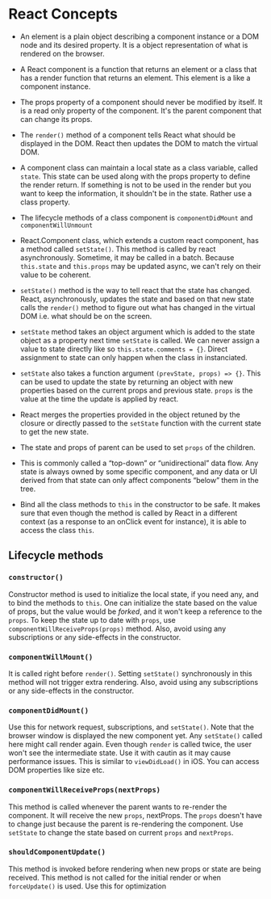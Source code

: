 # React Concepts
* An element is a plain object describing a component instance or a DOM node and its desired property. It is a object representation of what is rendered on the browser.

* A React component is a function that returns an element or a class that has a render function that returns an element. This element is a like a component instance.

* The props property of a component should never be modified by itself. It is a read only property of the component. It's the parent component that can change its props.

* The `render()` method of a component tells React what should be displayed in the DOM. React then updates the DOM to match the virtual DOM.

* A component class can maintain a local state as a class variable, called `state`. This state can be used along with the props property to define the render return. If something is not to be used in the render but you want to keep the information, it shouldn't be in the state. Rather use a class property.  

* The lifecycle methods of a class component is `componentDidMount` and `componentWillUnmount`

* React.Component class, which extends a custom react component, has a method called `setState()`. This method is called by react asynchronously. Sometime, it may be called in a batch. Because `this.state` and `this.props` may be updated async, we can't rely on their value to be coherent.

* `setState()` method is the way to tell react that the state has changed. React, asynchronously, updates the state and based on that new state calls the `render()` method to figure out what has changed in the virtual DOM i.e. what should be on the screen.

* `setState` method takes an object argument which is added to the state object as a property next time `setState` is called. We can never assign a value to state directly like so `this.state.comments = {}`. Direct assignment to state can only happen when the class in instanciated.

* `setState` also takes a function argument `(prevState, props) => {}`. This can be used to update the state by returning an object with new properties based on the current props and previous state. `props` is the value at the time the update is applied by react.

* React merges the properties provided in the object retuned by the closure or directly passed to the `setState` function with the current state to get the new state.

* The state and props of parent can be used to set `props` of the children.

* This is commonly called a “top-down” or “unidirectional” data flow. Any state is always owned by some specific component, and any data or UI derived from that state can only affect components “below” them in the tree.

* Bind all the class methods to `this` in the constructor to be safe. It makes sure that even though the method is called by React in a different context (as a response to an onClick event for instance), it is able to access the class `this`.  

## Lifecycle methods

### `constructor()`
Constructor method is used to initialize the local state, if you need any, and to bind the methods to `this`. One can initialize the state based on the value of props, but the value would be *forked*, and it won't keep a reference to the `props`. To keep the state up to date with `props`, use `componentWillReceiveProps(props)` method.
Also, avoid using any subscriptions or any side-effects in the constructor.

### `componentWillMount()`
It is called right before `render()`. Setting `setState()` synchronously in this method will not trigger extra rendering.
Also, avoid using any subscriptions or any side-effects in the constructor. 

### `componentDidMount()`
Use this for network request, subscriptions, and `setState()`. Note that the browser window is displayed the new component yet. Any `setState()` called here might call render again. Even though `render` is called twice, the user won't see the intermediate state. Use it with cautin as it may cause performance issues. This is similar to `viewDidLoad()` in iOS. You can access DOM properties like size etc.

### `componentWillReceiveProps(nextProps)`
This method is called whenever the parent wants to re-render the component. It will receive the new `props`, nextProps. The `props` doesn't have to change just because the parent is re-rendering the component.
Use `setState` to change the state based on current `props` and `nextProps`.

### `shouldComponentUpdate()`
This method is invoked before rendering when new props or state are being received. This method is not called for the initial render or when  `forceUpdate()` is used.
Use this for optimization
